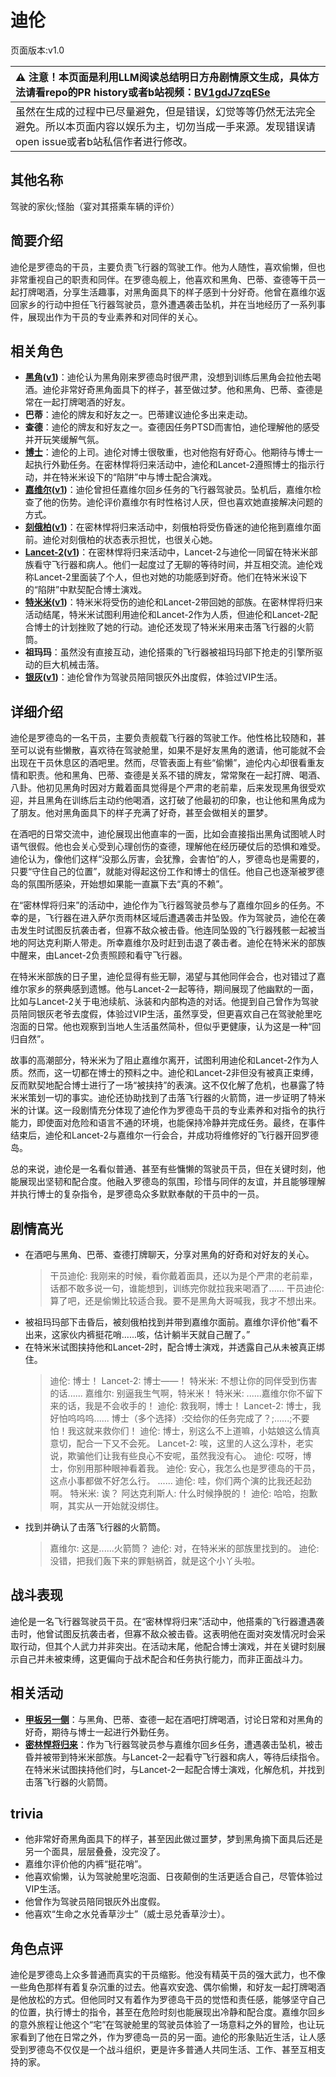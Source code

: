 # 迪伦
页面版本:v1.0
 

| :warning: 注意！本页面是利用LLM阅读总结明日方舟剧情原文生成，具体方法请看repo的PR history或者b站视频：[BV1gdJ7zqESe](https://www.bilibili.com/video/BV1gdJ7zqESe/)         |
|:----------------------------|
| 虽然在生成的过程中已尽量避免，但是错误，幻觉等等仍然无法完全避免。所以本页面内容以娱乐为主，切勿当成一手来源。发现错误请open issue或者b站私信作者进行修改。|



## 其他名称
驾驶的家伙;怪胎（宴对其搭乘车辆的评价）
## 简要介绍
迪伦是罗德岛的干员，主要负责飞行器的驾驶工作。他为人随性，喜欢偷懒，但也非常重视自己的职责和同伴。在罗德岛舰上，他喜欢和黑角、巴蒂、查德等干员一起打牌喝酒，分享生活趣事，对黑角面具下的样子感到十分好奇。他曾在嘉维尔返回家乡的行动中担任飞行器驾驶员，意外遭遇袭击坠机，并在当地经历了一系列事件，展现出作为干员的专业素养和对同伴的关心。
## 相关角色
-   **[黑角](../char_v3/char_500_noirc.md)([v1](char_500_noirc.md))**：迪伦认为黑角刚来罗德岛时很严肃，没想到训练后黑角会拉他去喝酒。迪伦非常好奇黑角面具下的样子，甚至做过梦。他和黑角、巴蒂、查德是常在一起打牌喝酒的好友。
-   **巴蒂**：迪伦的牌友和好友之一。巴蒂建议迪伦多出来走动。
-   **查德**：迪伦的牌友和好友之一。查德因任务PTSD而害怕，迪伦理解他的感受并开玩笑缓解气氛。
-   **[博士](../char_v3/extended_char_bo_shi.md)**：迪伦的上司。迪伦对博士很敬重，也对他抱有好奇心。他期待与博士一起执行外勤任务。在密林悍将归来活动中，迪伦和Lancet-2遵照博士的指示行动，并在特米米设下的“陷阱”中与博士配合演戏。
-   **[嘉维尔](../char_v3/char_187_ccheal.md)([v1](char_187_ccheal.md))**：迪伦曾担任嘉维尔回乡任务的飞行器驾驶员。坠机后，嘉维尔检查了他的伤势。迪伦评价嘉维尔有时性格讨人厌，但也喜欢她直接解决问题的方式。
-   **[刻俄柏](../char_v3/char_2013_cerber.md)([v1](char_2013_cerber.md))**：在密林悍将归来活动中，刻俄柏将受伤昏迷的迪伦拖到嘉维尔面前。迪伦对刻俄柏的状态表示担忧，也很关心她。
-   **[Lancet-2](../char_v3/char_285_medic2.md)([v1](char_285_medic2.md))**：在密林悍将归来活动中，Lancet-2与迪伦一同留在特米米部族看守飞行器和病人。他们一起度过了无聊的等待时间，并互相交流。迪伦戏称Lancet-2里面装了个人，但也对她的功能感到好奇。他们在特米米设下的“陷阱”中默契配合博士演戏。
-   **[特米米](../char_v3/char_411_tomimi.md)([v1](char_411_tomimi.md))**：特米米将受伤的迪伦和Lancet-2带回她的部族。在密林悍将归来活动结尾，特米米试图利用迪伦和Lancet-2作为人质，但迪伦和Lancet-2配合博士的计划挫败了她的行动。迪伦还发现了特米米用来击落飞行器的火箭筒。
-   **祖玛玛**：虽然没有直接互动，迪伦搭乘的飞行器被祖玛玛部下抢走的引擎所驱动的巨大机械击落。
-   **[银灰](../char_v3/char_172_svrash.md)([v1](char_172_svrash.md))**：迪伦曾作为驾驶员陪同银灰外出度假，体验过VIP生活。
## 详细介绍
迪伦是罗德岛的一名干员，主要负责舰载飞行器的驾驶工作。他性格比较随和，甚至可以说有些懒散，喜欢待在驾驶舱里，如果不是好友黑角的邀请，他可能就不会出现在干员休息区的酒吧里。然而，尽管表面上有些“偷懒”，迪伦内心却很看重友情和职责。他和黑角、巴蒂、查德是关系不错的牌友，常常聚在一起打牌、喝酒、八卦。他初见黑角时因对方戴着面具觉得是个严肃的老前辈，后来发现黑角很受欢迎，并且黑角在训练后主动约他喝酒，这打破了他最初的印象，也让他和黑角成为了朋友。他对黑角面具下的样子充满了好奇，甚至会做相关的噩梦。

在酒吧的日常交流中，迪伦展现出他直率的一面，比如会直接指出黑角试图唬人时语气很假。他也会关心受到心理创伤的查德，理解他在经历硬仗后的恐惧和难受。迪伦认为，像他们这样“没那么厉害，会犹豫，会害怕”的人，罗德岛也是需要的，只要“守住自己的位置”，就能对得起这份工作和博士的信任。他自己也逐渐被罗德岛的氛围所感染，开始想如果能一直赢下去“真的不赖”。

在“密林悍将归来”的活动中，迪伦作为飞行器驾驶员参与了嘉维尔回乡的任务。不幸的是，飞行器在进入萨尔贡雨林区域后遭遇袭击并坠毁。作为驾驶员，迪伦在袭击发生时试图反抗袭击者，但寡不敌众被击昏。他连同坠毁的飞行器残骸一起被当地的阿达克利斯人带走。所幸嘉维尔及时赶到击退了袭击者。迪伦在特米米的部族中醒来，由Lancet-2负责照顾和看守飞行器。

在特米米部族的日子里，迪伦显得有些无聊，渴望与其他同伴会合，也对错过了嘉维尔家乡的祭典感到遗憾。他与Lancet-2一起等待，期间展现了他幽默的一面，比如与Lancet-2关于电池续航、泳装和内部构造的对话。他提到自己曾作为驾驶员陪同银灰老爷去度假，体验过VIP生活，虽然享受，但更喜欢自己在驾驶舱里吃泡面的日常。他也观察到当地人生活虽然简朴，但似乎更健康，认为这是一种“回归自然”。

故事的高潮部分，特米米为了阻止嘉维尔离开，试图利用迪伦和Lancet-2作为人质。然而，这一切都在博士的预料之中。迪伦和Lancet-2非但没有被真正束缚，反而默契地配合博士进行了一场“被挟持”的表演。这不仅化解了危机，也暴露了特米米策划一切的事实。迪伦还协助找到了击落飞行器的火箭筒，进一步证明了特米米的计谋。这一段剧情充分体现了迪伦作为罗德岛干员的专业素养和对指令的执行能力，即使面对危险和语言不通的环境，也能保持冷静并完成任务。最终，在事件结束后，迪伦和Lancet-2与嘉维尔一行会合，并成功将维修好的飞行器开回罗德岛。

总的来说，迪伦是一名看似普通、甚至有些慵懒的驾驶员干员，但在关键时刻，他能展现出坚韧和配合度。他融入罗德岛的氛围，珍惜与同伴的友谊，并且能够理解并执行博士的复杂指令，是罗德岛众多默默奉献的干员中的一员。
## 剧情高光
-   在酒吧与黑角、巴蒂、查德打牌聊天，分享对黑角的好奇和对好友的关心。
    > 干员迪伦: 我刚来的时候，看你戴着面具，还以为是个严肃的老前辈，话都不敢多说一句，谁能想到，训练完你就拉我来喝酒了......
    > 干员迪伦: 算了吧，还是偷懒比较适合我。要不是黑角大哥喊我，我才不想出来。
-   被祖玛玛部下击昏后，被刻俄柏找到并带到嘉维尔面前。嘉维尔评价他“看不出来，这家伙内裤挺花哨......咳，估计躺半天就自己醒了。”
-   在特米米试图挟持他和Lancet-2时，配合博士演戏，并透露自己从未被真正绑住。
    > 迪伦: 博士！
    > Lancet-2: 博士——！
    > 特米米: 不想让你的同伴受到伤害的话......
    > 嘉维尔: 别逼我生气啊，特米米！
    > 特米米: ......嘉维尔你不留下来的话，我是不会收手的！
    > 迪伦: 救我啊，博士！
    > Lancet-2: 博士，我好怕呜呜呜......
    > 博士（多个选择）:交给你的任务完成了？;......;不要怕！我这就来救你们！
    > 迪伦: 博士，别这么不上道嘛，小姑娘这么情真意切，配合一下又不会死。
    > Lancet-2: 唉，这里的人这么淳朴，老实说，欺骗他们让我有些良心不安呢，虽然我没有心。
    > 迪伦: 哎呀，博士，你别用那种眼神看着我。
    > 迪伦: 安心，我怎么也是罗德岛的干员，这点小事都做不好怎么行。
    > ......
    > 迪伦: 哇，你们两个演的比我还起劲啊。
    > 特米米: 诶？
    > 阿达克利斯人: 什么时候挣脱的！
    > 迪伦: 哈哈，抱歉啊，其实从一开始就没绑住。
-   找到并确认了击落飞行器的火箭筒。
    > 嘉维尔: 这是......火箭筒？
    > 迪伦: 对，在特米米的部族里找到的。
    > 迪伦: 没错，把我们轰下来的罪魁祸首，就是这个小丫头啦。
## 战斗表现
迪伦是一名飞行器驾驶员干员。在“密林悍将归来”活动中，他搭乘的飞行器遭遇袭击时，他曾试图反抗袭击者，但寡不敌众被击昏。这表明他在面对突发情况时会采取行动，但其个人武力并非突出。在活动末尾，他配合博士演戏，并在关键时刻展示自己并未被束缚，这更偏向于战术配合和任务执行能力，而非正面战斗力。
## 相关活动
-   **[甲板另一侧](../stories/story_noirc_set_1.md)**：与黑角、巴蒂、查德一起在酒吧打牌喝酒，讨论日常和对黑角的好奇，期待与博士一起进行外勤任务。
-   **[密林悍将归来](../stories/act12d0.md)**：作为飞行器驾驶员参与嘉维尔回乡任务，遭遇袭击坠机，被击昏并被带到特米米部族。与Lancet-2一起看守飞行器和病人，等待后续指令。在特米米试图挟持他们时，与Lancet-2一起配合博士演戏，化解危机，并找到击落飞行器的火箭筒。
## trivia
*   他非常好奇黑角面具下的样子，甚至因此做过噩梦，梦到黑角摘下面具后还是另一个面具，层层叠叠，没完没了。
*   嘉维尔评价他的内裤“挺花哨”。
*   他喜欢偷懒，认为驾驶舱里吃泡面、日夜颠倒的生活更适合自己，尽管体验过VIP生活。
*   他曾作为驾驶员陪同银灰外出度假。
*   他喜欢“生命之水兑香草沙士”（威士忌兑香草沙士）。
## 角色点评
迪伦是罗德岛上众多普通而真实的干员缩影。他没有精英干员的强大武力，也不像一些角色那样有着复杂沉重的过去。他喜欢安逸、偶尔偷懒，和好友一起打牌喝酒是他放松的方式。但他同时又有着作为罗德岛干员的觉悟和责任感，能够坚守自己的位置，执行博士的指令，甚至在危险时刻也能展现出冷静和配合度。嘉维尔回乡的意外旅程让他这个“宅”在驾驶舱里的驾驶员体验了一场意料之外的冒险，也让玩家看到了他在日常之外，作为罗德岛一员的另一面。迪伦的形象贴近生活，让人感受到罗德岛不仅仅是一个战斗组织，更是许多普通人共同生活、工作、甚至互相支持的家。
